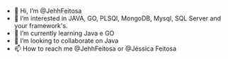 - 👋 Hi, I’m @JehhFeitosa
- 👀 I’m interested in JAVA, GO, PLSQl, MongoDB, Mysql, SQL Server and your framework's.
- 🌱 I’m currently learning Java e GO
- 💞️ I’m looking to collaborate on Java
- 📫 How to reach me @JehhFeitosa or @Jéssica Feitosa

<!---
JehhFeitosa/JehhFeitosa is a ✨ special ✨ repository because its `README.md` (this file) appears on your GitHub profile.
You can click the Preview link to take a look at your changes.
--->
